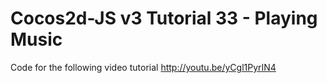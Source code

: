 Cocos2d-JS v3 Tutorial 33 - Playing Music
=========================================

Code for the following video tutorial http://youtu.be/yCgl1PyrIN4
